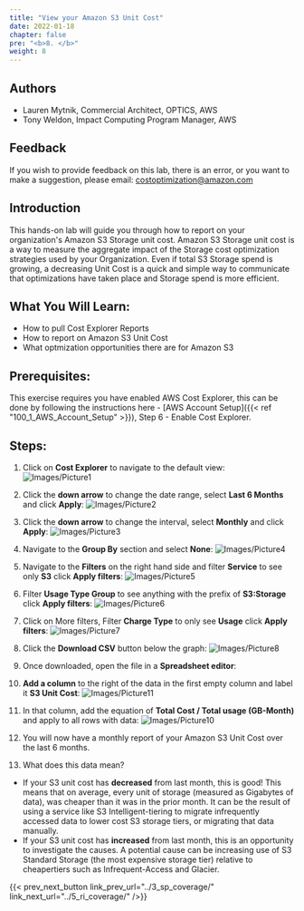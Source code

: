 ```yaml
---
title: "View your Amazon S3 Unit Cost"
date: 2022-01-18
chapter: false
pre: "<b>8. </b>"
weight: 8
---
```

## Authors
- Lauren Mytnik, Commercial Architect, OPTICS, AWS
- Tony Weldon, Impact Computing Program Manager, AWS

## Feedback
If you wish to provide feedback on this lab, there is an error, or you want to make a suggestion, please email: costoptimization@amazon.com

## Introduction
This hands-on lab will guide you through how to report on your organization's Amazon S3 Storage unit cost. Amazon S3 Storage unit cost is a way to measure the aggregate impact of the Storage cost optimization strategies used by your Organization. Even if total S3 Storage spend is growing, a decreasing Unit Cost is a quick and simple way to communicate that optimizations have taken place and Storage spend is more efficient.

## What You Will Learn:
- How to pull Cost Explorer Reports
- How to report on Amazon S3 Unit Cost
- What optmization opportunities there are for Amazon S3

## Prerequisites: 
This exercise requires you have enabled AWS Cost Explorer, this can be done by following the instructions here - [AWS Account Setup]({{< ref "100_1_AWS_Account_Setup" >}}), Step 6 - Enable Cost Explorer.

## Steps:

1. Click on **Cost Explorer** to navigate to the default view:
![Images/Picture1](/Cost/100_Amazon_S3_Unit_Cost_FinLab/Images/Picture1.png)

2. Click the **down arrow** to change the date range, select **Last 6 Months** and click **Apply**:
![Images/Picture2](/Cost/100_Amazon_S3_Unit_Cost_FinLab/Images/Picture2.png)

3. Click the **down arrow** to change the interval, select **Monthly** and click **Apply**:
![Images/Picture3](/Cost/100_Amazon_S3_Unit_Cost_FinLab/Images/Picture3.png)

4. Navigate to the **Group By** section and select **None**:
![Images/Picture4](/Cost/100_Amazon_S3_Unit_Cost_FinLab/Images/Picture4.png)

5. Navigate to the **Filters** on the right hand side and filter **Service** to see only **S3** click **Apply filters**:
![Images/Picture5](/Cost/100_Amazon_S3_Unit_Cost_FinLab/Images/Picture5.png)

6. Filter **Usage Type Group** to see anything with the prefix of **S3:Storage** click **Apply filters**:
![Images/Picture6](/Cost/100_Amazon_S3_Unit_Cost_FinLab/Images/Picture6.png)

7. Click on More filters, Filter **Charge Type** to only see **Usage** click **Apply filters**:
![Images/Picture7](/Cost/100_Amazon_S3_Unit_Cost_FinLab/Images/Picture7.png)

8. Click the **Download CSV** button below the graph:
![Images/Picture8](/Cost/100_Amazon_S3_Unit_Cost_FinLab/Images/Picture8.png)

9. Once downloaded, open the file in a **Spreadsheet editor**:

10. **Add a column** to the right of the data in the first empty column and label it **S3 Unit Cost**:
![Images/Picture11](/Cost/100_Amazon_S3_Unit_Cost_FinLab/Images/Picture11.png)

11. In that column, add the equation of **Total Cost / Total usage (GB-Month)** and apply to all rows with data:
![Images/Picture10](/Cost/100_Amazon_S3_Unit_Cost_FinLab/Images/Picture10.png)

12. You will now have a monthly report of your Amazon S3 Unit Cost over the last 6 months. 

13. What does this data mean? 
- If your S3 unit cost has **decreased** from last month, this is good! This means that on average, every unit of storage (measured as Gigabytes of data), was cheaper than it was in the prior month. It can be the result of using a service like S3 Intelligent-tiering to migrate infrequently accessed data to lower cost S3 storage tiers, or migrating that data manually. 
- If your S3 unit cost has **increased** from last month, this is an opportunity to investigate the causes. A potential cause can be increasing use of S3 Standard Storage (the most expensive storage tier) relative to cheapertiers such as Infrequent-Access and Glacier. 

{{< prev_next_button link_prev_url="../3_sp_coverage/" link_next_url="../5_ri_coverage/" />}}
